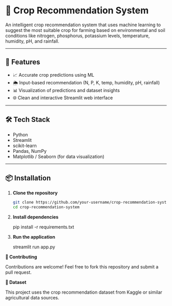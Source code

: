 # 🌾 Crop Recommendation System

An intelligent crop recommendation system that uses machine learning to suggest the most suitable crop for farming based on environmental and soil conditions like nitrogen, phosphorus, potassium levels, temperature, humidity, pH, and rainfall.

---

## 🚀 Features

- 📈 Accurate crop predictions using ML
- 🌦️ Input-based recommendation (N, P, K, temp, humidity, pH, rainfall)
- 📊 Visualization of predictions and dataset insights
- 🌐 Clean and interactive Streamlit web interface

---

## 🛠️ Tech Stack

- Python
- Streamlit
- scikit-learn
- Pandas, NumPy
- Matplotlib / Seaborn (for data visualization)

---

## 📦 Installation

1. **Clone the repository**
   
   ```bash
   git clone https://github.com/your-username/crop-recommendation-system.git
   cd crop-recommendation-system
   
2. **Install dependencies**

   pip install -r requirements.txt

3. **Run the application**

   streamlit run app.py

**🤝 Contributing**

Contributions are welcome! Feel free to fork this repository and submit a pull request.


**📝 Dataset**

This project uses the crop recommendation dataset from Kaggle or similar agricultural data sources.


